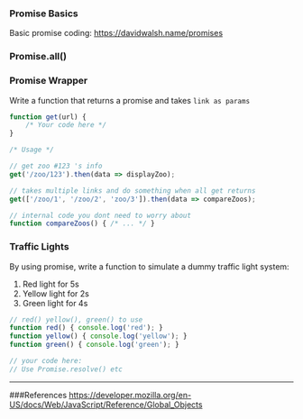 ### Promise Basics
Basic promise coding:
https://davidwalsh.name/promises

### Promise.all()

### Promise Wrapper
Write a function that returns a promise and takes `link as params`

```js
function get(url) {
    /* Your code here */
}

/* Usage */

// get zoo #123 's info
get('/zoo/123').then(data => displayZoo);

// takes multiple links and do something when all get returns
get(['/zoo/1', '/zoo/2', 'zoo/3']).then(data => compareZoos);

// internal code you dont need to worry about
function compareZoos() { /* ... */ }
```

### Traffic Lights
By using promise, write a function to simulate a dummy traffic light system:


1. Red light for 5s
2. Yellow light for 2s
3. Green light for 4s

```js
// red() yellow(), green() to use
function red() { console.log('red'); }
function yellow() { console.log('yellow'); }
function green() { console.log('green'); }

// your code here:
// Use Promise.resolve() etc
```
---
###References
https://developer.mozilla.org/en-US/docs/Web/JavaScript/Reference/Global_Objects
